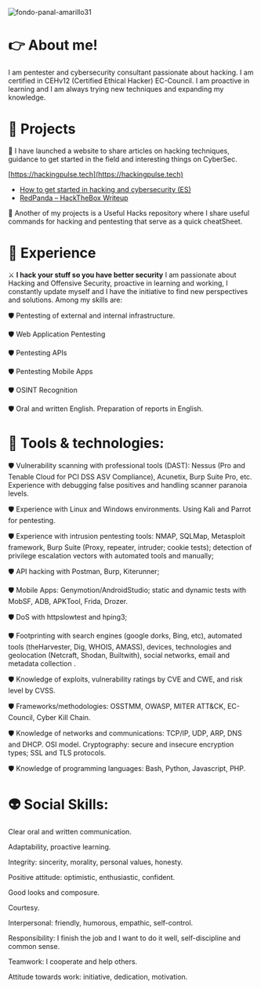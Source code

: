 <!--
**ajacobhack/ajacobhack** is a ✨ _special_ ✨ repository because its `README.md` (this file) appears on your GitHub profile.

Here are some ideas to get you started:

- 🔭 I’m currently working on ...
- 🌱 I’m currently learning ...
- 👯 I’m looking to collaborate on ...
- 🤔 I’m looking for help with ...
- 💬 Ask me about ...
- 📫 How to reach me: ...
- 😄 Pronouns: ...
- ⚡ Fun fact: ...
-->
![fondo-panal-amarillo31](https://user-images.githubusercontent.com/99199970/201817686-d45a516d-cb8b-42d8-8b7a-825952c7b712.png)

# 👉 About me!

I am pentester and cybersecurity consultant passionate about hacking. I am certified in CEHv12 (Certified Ethical Hacker) EC-Council. I am proactive in learning and I am always trying new techniques and expanding my knowledge.

# 🚀 Projects

📌 I have launched a website to share articles on hacking techniques, guidance to get started in the field and interesting things on CyberSec.

[https://hackingpulse.tech](https://hackingpulse.tech)

- [How to get started in hacking and cybersecurity (ES)](https://hackingpulse.tech/como-comenzar-en-el-hacking-y-ciberseguridad/)
- [RedPanda – HackTheBox Writeup](https://hackingpulse.tech/redpanda-hackthebox-writeup/)

📌 Another of my projects is a Useful Hacks repository where I share useful commands for hacking and pentesting that serve as a quick cheatSheet.

# 👺 Experience

⚔️ __I hack your stuff so you have better security__
I am passionate about Hacking and Offensive Security, proactive in learning and working, I constantly update myself and I have the initiative to find new perspectives and solutions.
Among my skills are:

🛡 Pentesting of external and internal infrastructure.

🛡 Web Application Pentesting

🛡 Pentesting APIs

🛡 Pentesting Mobile Apps

🛡 OSINT Recognition

🛡 Oral and written English. Preparation of reports in English.


# 🏹 Tools & technologies:

🛡 Vulnerability scanning with professional tools (DAST): Nessus (Pro and Tenable Cloud for PCI DSS ASV Compliance), Acunetix, Burp Suite Pro, etc. Experience with debugging false positives and handling scanner paranoia levels.

🛡 Experience with Linux and Windows environments. Using Kali and Parrot for pentesting.

🛡 Experience with intrusion pentesting tools: NMAP, SQLMap, Metasploit framework, Burp Suite (Proxy, repeater, intruder; cookie tests); detection of privilege escalation vectors with automated tools and manually;

🛡 API hacking with Postman, Burp, Kiterunner;

🛡 Mobile Apps: Genymotion/AndroidStudio; static and dynamic tests with MobSF, ADB, APKTool, Frida, Drozer.

🛡 DoS with httpslowtest and hping3;

🛡 Footprinting with search engines (google dorks, Bing, etc), automated tools (theHarvester, Dig, WHOIS, AMASS), devices, technologies and geolocation (Netcraft, Shodan, Builtwith), social networks, email and metadata collection .

🛡 Knowledge of exploits, vulnerability ratings by CVE and CWE, and risk level by CVSS.

🛡 Frameworks/methodologies: OSSTMM, OWASP, MITER ATT&CK, EC-Council, Cyber ​​Kill Chain.

🛡 Knowledge of networks and communications: TCP/IP, UDP, ARP, DNS and DHCP. OSI model. Cryptography: secure and insecure encryption types; SSL and TLS protocols.

🛡 Knowledge of programming languages: Bash, Python, Javascript, PHP.

# 👽 Social Skills:

Clear oral and written communication.

Adaptability, proactive learning.

Integrity: sincerity, morality, personal values, honesty.

Positive attitude: optimistic, enthusiastic, confident.

Good looks and composure.

Courtesy.

Interpersonal: friendly, humorous, empathic, self-control.

Responsibility: I finish the job and I want to do it well, self-discipline and common sense.

Teamwork: I cooperate and help others.

Attitude towards work: initiative, dedication, motivation.
